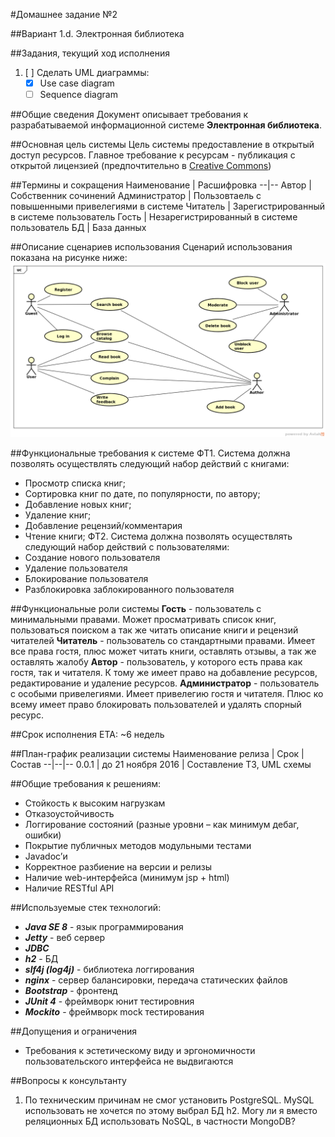 #Домашнее задание №2

##Вариант 1.d. Электронная библиотека

##Задания, текущий ход исполнения
1. [ ] Сделать UML диаграммы:
	- [x] Use case diagram
	- [ ] Sequence diagram
	
##Общие сведения
Документ описывает требования к разрабатываемой информационной системе **Электронная библиотека**.

##Основная цель системы
Цель системы предоставление в открытый доступ ресурсов. Главное требование к ресурсам - публикация с открытой лицензией (предпочтительно в [Creative Commons](http://creativecommons.ru/licenses))

##Термины и сокращения
Наименование | Расшифровка
--|--
Автор | Собственник сочинений
Администратор | Пользовтаель с повышенными привелегиями в системе
Читатель | Зарегистрированный в системе пользователь
Гость | Незарегистрированный в системе пользователь
БД | База данных


##Описание сценариев использования
Сценарий использования показана на рисунке ниже:
![Use case diagram](diagrams/use_case.png  "Use case diagram")

##Функциональные требования к системе
ФТ1. Система должна позволять осуществлять следующий набор действий с книгами:
- Просмотр списка книг;
- Сортировка книг по дате, по популярности, по автору;
- Добавление новых книг;
- Удаление книг;
- Добавление рецензий/комментария
- Чтение книги;
ФТ2. Система должна позволять осуществлять следующий набор действий с пользователями:
- Создание нового пользователя
- Удаление пользователя
- Блокирование пользователя
- Разблокировка заблокированного пользователя

##Функциональные роли системы
**Гость** - пользователь с минимальными правами. Может  просматривать список книг, пользоваться поиском а так же читать описание книги и рецензий читателей
**Читатель** - пользователь со стандартными правами. Имеет все права гостя, плюс может читать книги, оставлять отзывы, а так же оставлять жалобу
**Автор** - пользователь, у которого есть права как гостя, так и читателя. К тому же имеет право на добавление ресурсов, редактирование и удаление ресурсов.
**Администратор** - пользователь с особыми привелегиями. Имеет привелегию гостя и читателя. Плюс ко всему имеет право блокировать  пользователей и удалять спорный ресурс.

##Срок исполнения
ETA: ~6 недель

##План-график реализации системы
Наименование релиза | Срок | Состав
--|--|--
0.0.1 | до 21 ноября 2016 | Составление ТЗ, UML схемы

##Общие требования к решениям:
- Стойкость к высоким нагрузкам 
- Отказоустойчивость
- Логгирование состояний (разные уровни – как минимум дебаг, ошибки)
- Покрытие публичных методов модульными тестами
- Javadoc’и
- Корректное разбиение на версии и релизы
- Наличие web-интерфейса (минимум jsp + html)
- Наличие RESTful API

##Используемые стек технологий:
- ***Java SE 8*** - язык программирования
- ***Jetty*** - веб сервер
- ***JDBC*** 
- ***h2*** - БД
- ***slf4j (log4j)*** - библиотека логгирования
- ***nginx*** - сервер балансировки, передача статических файлов
- ***Bootstrap*** - фронтенд
- ***JUnit 4*** - фреймворк юнит тестировния
- ***Mockito*** - фреймворк mock тестирования

##Допущения и ограничения
- Требования к эстетическому виду и эргономичности пользовательского интерфейса не выдвигаются

##Вопросы к консультанту
1. По техническим причинам не смог установить PostgreSQL. MySQL использовать не хочется по этому выбрал БД  h2. Могу ли я вместо  реляционных БД использовать NoSQL, в частности MongoDB?

